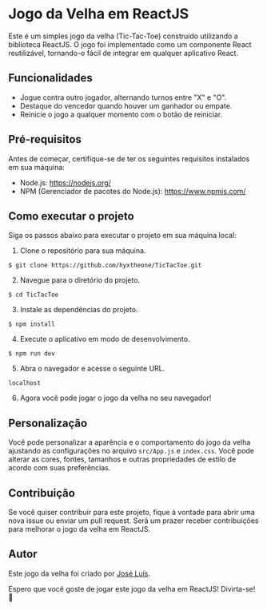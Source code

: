 # Jogo da Velha em ReactJS

Este é um simples jogo da velha (Tic-Tac-Toe) construído utilizando a biblioteca ReactJS. O jogo foi implementado como um componente React reutilizável, tornando-o fácil de integrar em qualquer aplicativo React.

## Funcionalidades

- Jogue contra outro jogador, alternando turnos entre "X" e "O".
- Destaque do vencedor quando houver um ganhador ou empate.
- Reinicie o jogo a qualquer momento com o botão de reiniciar.

## Pré-requisitos

Antes de começar, certifique-se de ter os seguintes requisitos instalados em sua máquina:

- Node.js: https://nodejs.org/
- NPM (Gerenciador de pacotes do Node.js): https://www.npmjs.com/

## Como executar o projeto

Siga os passos abaixo para executar o projeto em sua máquina local:

1. Clone o repositório para sua máquina.

```shell
$ git clone https://github.com/hyxtheone/TicTacToe.git
```

2. Navegue para o diretório do projeto.

```shell
$ cd TicTacToe
```

3. Instale as dependências do projeto.

```shell
$ npm install
```

4. Execute o aplicativo em modo de desenvolvimento.

```shell
$ npm run dev
```

5. Abra o navegador e acesse o seguinte URL.

```
localhost
```

6. Agora você pode jogar o jogo da velha no seu navegador!

## Personalização

Você pode personalizar a aparência e o comportamento do jogo da velha ajustando as configurações no arquivo `src/App.js` e `index.css`. Você pode alterar as cores, fontes, tamanhos e outras propriedades de estilo de acordo com suas preferências.

## Contribuição

Se você quiser contribuir para este projeto, fique à vontade para abrir uma nova issue ou enviar um pull request. Será um prazer receber contribuições para melhorar o jogo da velha em ReactJS.

## Autor

Este jogo da velha foi criado por [José Luís](https://github.com/hyxtheone).

Espero que você goste de jogar este jogo da velha em ReactJS! Divirta-se! 🎉
